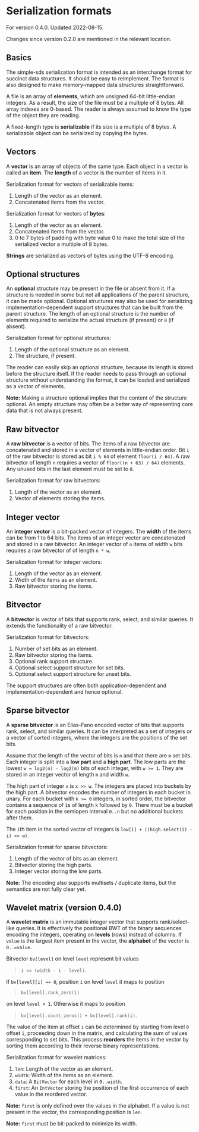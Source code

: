 # Serialization formats

For version 0.4.0. Updated 2022-08-15.

Changes since version 0.2.0 are mentioned in the relevant location.

## Basics

The simple-sds serialization format is intended as an interchange format for succinct data structures.
It should be easy to reimplement.
The format is also designed to make memory-mapped data structures straightforward.

A file is an array of **elements**, which are unsigned 64-bit little-endian integers.
As a result, the size of the file must be a multiple of 8 bytes.
All array indexes are 0-based.
The reader is always assumed to know the type of the object they are reading.

A fixed-length type is **serializable** if its size is a multiple of 8 bytes.
A serializable object can be serialized by copying the bytes.

## Vectors

A **vector** is an array of objects of the same type.
Each object in a vector is called an **item**.
The **length** of a vector is the number of items in it.

Serialization format for vectors of serializable items:

1. Length of the vector as an element.
2. Concatenated items from the vector.

Serialization format for vectors of **bytes**:

1. Length of the vector as an element.
2. Concatenated items from the vector.
3. 0 to 7 bytes of padding with byte value 0 to make the total size of the serialized vector a multiple of 8 bytes.

**Strings** are serialized as vectors of bytes using the UTF-8 encoding.

## Optional structures

An **optional** structure may be present in the file or absent from it.
If a structure is needed in some but not all applications of the parent structure, it can be made optional.
Optional structures may also be used for serializing implementation-dependent support structures that can be built from the parent structure.
The length of an optional structure is the number of elements required to serialize the actual structure (if present) or `0` (if absent).

Serialization format for optional structures:

1. Length of the optional structure as an element.
2. The structure, if present.

The reader can easily skip an optional structure, because its length is stored before the structure itself.
If the reader needs to pass through an optional structure without understanding the format, it can be loaded and serialized as a vector of elements.

**Note:** Making a structure optional implies that the content of the structure optional.
An empty structure may often be a better way of representing core data that is not always present.

## Raw bitvector

A **raw bitvector** is a vector of bits.
The items of a raw bitvector are concatenated and stored in a vector of elements in little-endian order.
Bit `i` of the raw bitvector is stored as bit `i % 64` of element `floor(i / 64)`.
A raw bitvector of length `n` requires a vector of `floor((n + 63) / 64)` elements.
Any unused bits in the last element must be set to `0`.

Serialization format for raw bitvectors:

1. Length of the vector as an element.
2. Vector of elements storing the items.

## Integer vector

An **integer vector** is a bit-packed vector of integers.
The **width** of the items can be from 1 to 64 bits.
The items of an integer vector are concatenated and stored in a raw bitvector.
An integer vector of `n` items of width `w` bits requires a raw bitvector of of length `n * w`.

Serialization format for integer vectors:

1. Length of the vector as an element.
2. Width of the items as an element.
3. Raw bitvector storing the items.

## Bitvector

A **bitvector** is vector of bits that supports rank, select, and similar queries.
It extends the functionality of a raw bitvector.

Serialization format for bitvectors:

1. Number of set bits as an element.
2. Raw bitvector storing the items.
3. Optional rank support structure.
4. Optional select support structure for set bits.
5. Optional select support structure for unset bits.

The support structures are often both application-dependent and implementation-dependent and hence optional.

## Sparse bitvector

A **sparse bitvector** is an Elias-Fano encoded vector of bits that supports rank, select, and similar queries.
It can be interpreted as a set of integers or a vector of sorted integers, where the integers are the positions of the set bits.

Assume that the length of the vector of bits is `n` and that there are `m` set bits.
Each integer is split into a **low part** and a **high part**.
The low parts are the lowest `w ≈ log2(n) - log2(m)` bits of each integer, with `w >= 1`.
They are stored in an integer vector of length `m` and width `w`.

The high part of integer `x` is `x >> w`.
The integers are placed into buckets by the high part.
A bitvector encodes the number of integers in each bucket in unary.
For each bucket with `k >= 0` integers, in sorted order, the bitvector contains a sequence of `1`s of length `k` followed by `0`.
There must be a bucket for each position in the semiopen interval `0..n` but no additional buckets after them.

The `i`th item in the sorted vector of integers is `low[i] + ((high.select(i) - i) << w)`.

Serialization format for sparse bitvectors:

1. Length of the vector of bits as an element.
2. Bitvector storing the high parts.
3. Integer vector storing the low parts.

**Note:** The encoding also supports multisets / duplicate items, but the semantics are not fully clear yet.

## Wavelet matrix (version 0.4.0)

A **wavelet matrix** is an immutable integer vector that supports rank/select-like queries.
It is effectively the positional BWT of the binary sequences encoding the integers, operating on **levels** (rows) instead of columns.
If `value` is the largest item present in the vector, the **alphabet** of the vector is `0..=value`.

Bitvector `bv[level]` on level `level` represent bit values

> `1 << (width - 1 - level)`.

If `bv[level][i] == 0`, position `i` on level `level` it maps to position

> `bv[level].rank_zero(i)`

on level `level + 1`.
Otherwise it maps to position

> `bv[level].count_zeros() + bv[level].rank(i)`.

The value of the item at offset `i` can be determined by starting from level `0` offset `i`, proceeding down in the matrix, and calculating the sum of values corresponding to set bits.
This process **reorders** the items in the vector by sorting them according to their reverse binary representations.

Serialization format for wavelet matrices:

1. `len`: Length of the vector as an element.
2. `width`: Width of the items as an element.
3. `data`: A `BitVector` for each level in `0..width`.
4. `first`: An `IntVector` storing the position of the first occurrence of each value in the reordered vector.

**Note:** `first` is only defined over the values in the alphabet. If a value is not present in the vector, the corresponding position is `len`.

**Note:** `first` must be bit-packed to minimize its width.
